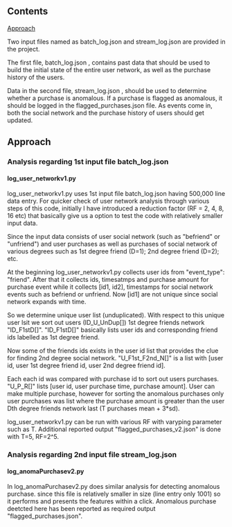 ## Contents

[Approach](RAEDME.md#approach)

Two input files named as batch_log.json and stream_log.json are provided in the project.  

The first file, batch_log.json , contains past data that should be used to build the initial state of the entire user
network, as well as the purchase history of the users.

Data in the second file, stream_log.json , should be used to determine whether a purchase is anomalous. If a
purchase is flagged as anomalous, it should be logged in the flagged_purchases.json file. As events come in, both the
social network and the purchase history of users should get updated.

## Approach

### Analysis regarding 1st input file batch_log.json

#### log_user_networkv1.py

log_user_networkv1.py uses 1st input file batch_log.json having 500,000 line data entry. For quicker check of user network analysis through various steps of this code, initially I have introduced a reduction factor (RF = 2, 4, 8, 16 etc) that basically give us a option to test the code with relatively smaller input data. 

Since the input data consists of user social network (such as "befriend" or "unfriend") and user purchases as well as purchases of social network of various degrees such as 1st degree friend (D=1); 2nd degree friend (D=2); etc.

At the beginning log_user_networkv1.py collects user ids from "event_type": "friend". After that it collects ids, timesatmps and purchase amount for purchase event while it collects [id1, id2], timestamps for social network events such as befriend or unfriend. Now [id1] are not unique since social network expands with time. 

So we determine unique user list (unduplicated). With respect to this unique user lsit we sort out users (ID_U_UnDup[]) 1st degree friends network "ID_F1stD[]". "ID_F1stD[]" basically lists user ids and corresponding friend ids labelled as 1st degree friend.

Now some of the friends ids exists in the user id list that provides the clue for finding 2nd degree social network. "U_F1st_F2nd_N[]" is a list with [user id, user 1st degree friend id, user 2nd degree friend id].

Each each id was compared with purchase id to sort out users purchases. "U_P_R[]" lists [user id, user purchase time, purchase amount].
User can make multiple purchase, however for sorting the anomalous purchases only user purchases was list where the purchase amount is greater than the user Dth degree friends network last (T purchases mean + 3*sd).

log_user_networkv1.py can be run with various RF with varyping parameter such as T. Additional reported output "flagged_purchases_v2.json" is done with T=5, RF=2^5. 


### Analysis regarding 2nd input file stream_log.json

#### log_anomaPurchasev2.py

In log_anomaPurchasev2.py does similar analysis for detecting anomalous purchase. since this file is relatively smaller in size (line entry only 1001) so it performs and presents the features within a click. Anomalous purchase deetcted here has been reported as required output "flagged_purchases.json". 






